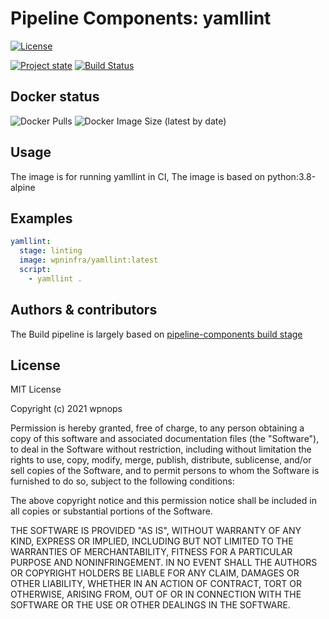 # Pipeline Components: yamllint

[![License][license-shield]](LICENSE)

[![Project state](https://img.shields.io/static/v1?label=STATE&message=Production%20Ready&color=brightgreen)](https://hub.docker.com/r/wpninfra/yamllint)
[![Build Status](https://github.com/wpnops/docker-image-yamllint/workflows/CI%20to%20Docker%20hub/badge.svg)](https://github.com/wpnops/docker-image-yamllint/actions)

## Docker status

![Docker Pulls](https://img.shields.io/docker/pulls/wpninfra/yamllint?style=for-the-badge)
![Docker Image Size (latest by date)](https://img.shields.io/docker/image-size/wpninfra/yamllint?style=for-the-badge&logo=appveyor)

## Usage

The image is for running yamllint in CI, The image is based on python:3.8-alpine

## Examples

```yaml
yamllint:
  stage: linting
  image: wpninfra/yamllint:latest
  script:
    - yamllint .
```

## Authors & contributors

The Build pipeline is largely based on [pipeline-components build stage][pipeline-components]

## License

MIT License

Copyright (c) 2021 wpnops

Permission is hereby granted, free of charge, to any person obtaining a copy
of this software and associated documentation files (the "Software"), to deal
in the Software without restriction, including without limitation the rights
to use, copy, modify, merge, publish, distribute, sublicense, and/or sell
copies of the Software, and to permit persons to whom the Software is
furnished to do so, subject to the following conditions:

The above copyright notice and this permission notice shall be included in all
copies or substantial portions of the Software.

THE SOFTWARE IS PROVIDED "AS IS", WITHOUT WARRANTY OF ANY KIND, EXPRESS OR
IMPLIED, INCLUDING BUT NOT LIMITED TO THE WARRANTIES OF MERCHANTABILITY,
FITNESS FOR A PARTICULAR PURPOSE AND NONINFRINGEMENT. IN NO EVENT SHALL THE
AUTHORS OR COPYRIGHT HOLDERS BE LIABLE FOR ANY CLAIM, DAMAGES OR OTHER
LIABILITY, WHETHER IN AN ACTION OF CONTRACT, TORT OR OTHERWISE, ARISING FROM,
OUT OF OR IN CONNECTION WITH THE SOFTWARE OR THE USE OR OTHER DEALINGS IN THE
SOFTWARE.

[license-shield]: https://img.shields.io/badge/License-MIT-green.svg?style=flat&logo=appveyor
[repository]: https://github.com/wpnops/docker-image-yamllint
[pipeline-components]: https://gitlab.com/pipeline-components
